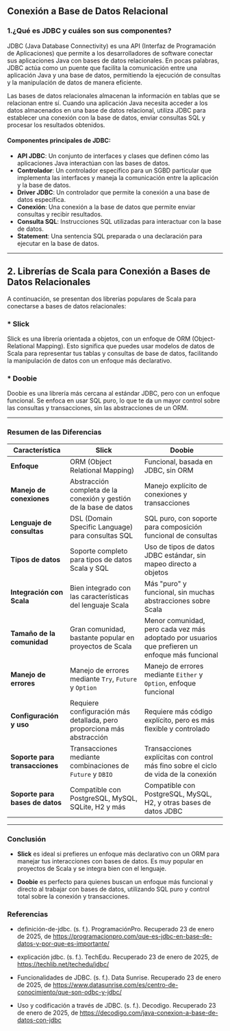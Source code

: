 ## Conexión a Base de Datos Relacional

### 1.¿Qué es JDBC y cuáles son sus componentes?

JDBC (Java Database Connectivity) es una API (Interfaz de Programación de Aplicaciones) que permite a los desarrolladores de software conectar sus aplicaciones Java con bases de datos relacionales. En pocas palabras, JDBC actúa como un puente que facilita la comunicación entre una aplicación Java y una base de datos, permitiendo la ejecución de consultas y la manipulación de datos de manera eficiente.

Las bases de datos relacionales almacenan la información en tablas que se relacionan entre sí. Cuando una aplicación Java necesita acceder a los datos almacenados en una base de datos relacional, utiliza JDBC para establecer una conexión con la base de datos, enviar consultas SQL y procesar los resultados obtenidos.

#### Componentes principales de JDBC:

- **API JDBC**: Un conjunto de interfaces y clases que definen cómo las aplicaciones Java interactúan con las bases de datos.
- **Controlador**: Un controlador específico para un SGBD particular que implementa las interfaces y maneja la comunicación entre la aplicación y la base de datos.
- **Driver JDBC**: Un controlador que permite la conexión a una base de datos específica.
- **Conexión**: Una conexión a la base de datos que permite enviar consultas y recibir resultados.
- **Consulta SQL**: Instrucciones SQL utilizadas para interactuar con la base de datos.
- **Statement**: Una sentencia SQL preparada o una declaración para ejecutar en la base de datos.

---

## 2. Librerías de Scala para Conexión a Bases de Datos Relacionales

A continuación, se presentan dos librerías populares de Scala para conectarse a bases de datos relacionales:

### * **Slick**
Slick es una librería orientada a objetos, con un enfoque de ORM (Object-Relational Mapping). Esto significa que puedes usar modelos de datos de Scala para representar tus tablas y consultas de base de datos, facilitando la manipulación de datos con un enfoque más declarativo.

### * **Doobie**
Doobie es una librería más cercana al estándar JDBC, pero con un enfoque funcional. Se enfoca en usar SQL puro, lo que te da un mayor control sobre las consultas y transacciones, sin las abstracciones de un ORM.

---

### Resumen de las Diferencias

| **Característica**            | **Slick**                                                   | **Doobie**                                                   |
|-------------------------------|-------------------------------------------------------------|-------------------------------------------------------------|
| **Enfoque**                    | ORM (Object Relational Mapping)                             | Funcional, basada en JDBC, sin ORM                          |
| **Manejo de conexiones**       | Abstracción completa de la conexión y gestión de la base de datos | Manejo explícito de conexiones y transacciones               |
| **Lenguaje de consultas**      | DSL (Domain Specific Language) para consultas SQL           | SQL puro, con soporte para composición funcional de consultas |
| **Tipos de datos**             | Soporte completo para tipos de datos Scala y SQL             | Uso de tipos de datos JDBC estándar, sin mapeo directo a objetos |
| **Integración con Scala**      | Bien integrado con las características del lenguaje Scala   | Más "puro" y funcional, sin muchas abstracciones sobre Scala |
| **Tamaño de la comunidad**     | Gran comunidad, bastante popular en proyectos de Scala      | Menor comunidad, pero cada vez más adoptado por usuarios que prefieren un enfoque más funcional |
| **Manejo de errores**          | Manejo de errores mediante `Try`, `Future` y `Option`        | Manejo de errores mediante `Either` y `Option`, enfoque funcional |
| **Configuración y uso**        | Requiere configuración más detallada, pero proporciona más abstracción | Requiere más código explícito, pero es más flexible y controlado |
| **Soporte para transacciones** | Transacciones mediante combinaciones de `Future` y `DBIO`   | Transacciones explícitas con control más fino sobre el ciclo de vida de la conexión |
| **Soporte para bases de datos**| Compatible con PostgreSQL, MySQL, SQLite, H2 y más          | Compatible con PostgreSQL, MySQL, H2, y otras bases de datos JDBC |

---

### Conclusión

- **Slick** es ideal si prefieres un enfoque más declarativo con un ORM para manejar tus interacciones con bases de datos. Es muy popular en proyectos de Scala y se integra bien con el lenguaje.
  
- **Doobie** es perfecto para quienes buscan un enfoque más funcional y directo al trabajar con bases de datos, utilizando SQL puro y control total sobre la conexión y transacciones.

### Referencias

- definición-de-jdbc. (s. f.). ProgramaciónPro. Recuperado 23 de enero de 2025, de https://programacionpro.com/que-es-jdbc-en-base-de-datos-y-por-que-es-importante/

- explicación jdbc. (s. f.). TechEdu. Recuperado 23 de enero de 2025, de https://techlib.net/techedu/jdbc/

- Funcionalidades de JDBC. (s. f.). Data Sunrise. Recuperado 23 de enero de 2025, de https://www.datasunrise.com/es/centro-de-conocimiento/que-son-odbc-y-jdbc/

- Uso y codificación a través de JDBC. (s. f.). Decodigo. Recuperado 23 de enero de 2025, de https://decodigo.com/java-conexion-a-base-de-datos-con-jdbc

